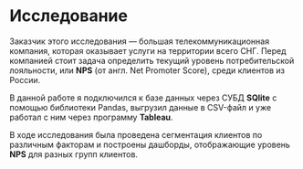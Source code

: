# Исследование
Заказчик этого исследования — большая телекоммуникационная компания, которая оказывает услуги на территории всего СНГ. Перед компанией стоит задача определить текущий уровень потребительской лояльности, или **NPS** (от англ. Net Promoter Score), среди клиентов из России. 

В данной работе я подключился к базе данных через СУБД **SQlite** с помощью библиотеки Pandas, выгрузил данные в CSV-файл и уже работал с ним через программу **Tableau**.

В ходе исследования была проведена сегментация клиентов по различным факторам и построены дашборды, отображающие уровень **NPS** для разных групп клиентов.
